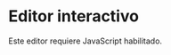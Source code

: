 # Editor interactivo

<div id="editor-app" class="editor-app" data-role="equipo">
  <noscript>Este editor requiere JavaScript habilitado.</noscript>
</div>

<script src="../assets/editor/editor.js" defer></script>
<link rel="stylesheet" href="../assets/editor/editor.css" />
